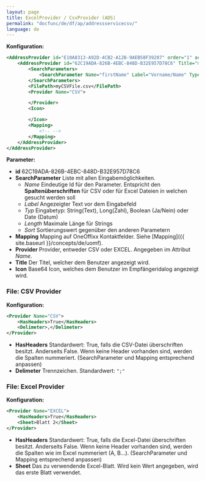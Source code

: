 ```yaml
---
layout: page
title: ExcelProvider / CsvProvider (ADS)
permalink: "docfunc/de/df/ap/addressservicecsv/"
language: de
---
```


__Konfiguration:__
```xml
<AddressProvider id="E10A8313-A92D-4CB2-A12B-9AEB58F39207" order="1" active="true" ServiceUrl="http://localhost:41380/api/v1/Address" EnforceDiscovery="true">
    <AddressProvider id="62C19ADA-826B-4EBC-848D-B32E957D78C6" Title="myCSVFile.csv">
        <SearchParameters>
            <SearchParameter Name="firstName" Label="Vorname/Name" Type="String" Length="100" Sort="1" />
        </SearchParameters>
        <FilePath>myCSVFile.csv</FilePath>
        <Provider Name="CSV">

        </Provider>
        <Icon>

        </Icon>
        <Mapping>
            <!-- -->
        </Mapping>
    </AddressProvider>
</AddressProvider>
```
__Parameter:__

* __id__ 62C19ADA-826B-4EBC-848D-B32E957D78C6
* __SearchParameter__ Liste mit allen Eingabemöglichkeiten.
    * *Name* Eindeutige Id für den Parameter. Entspricht den **Spaltenüberschriften** für CSV oder für Excel Dateien in welchen gesucht werden soll
    * *Label* Angezeigter Text vor dem Eingabefeld
    * *Typ* Eingabetyp: String(Text), Long(Zahl), Boolean (Ja/Nein) oder Date (Datum)
    * *Length* Maximale Länge für Strings
    * *Sort* Sortierungswert gegenüber den anderen Parametern
* __Mapping__ Mapping auf OneOffixx Kontaktfelder. Siehe [Mapping]({{ site.baseurl }}/concepts/de/uomf).
* __Provider__ Provider, entweder CSV oder EXCEL. Angegeben im Attribut *Name*.
* __Title__ Der Titel, welcher dem Benutzer angezeigt wird.
* __Icon__ Base64 Icon, welches dem Benutzer im Empfängeridalog angezeigt wird.

### File: CSV Provider

__Konfiguration:__
```xml
<Provider Name="CSV">
    <HasHeaders>True</HasHeaders>
    <Delimeter>,</Delimeter>
</Provider>
```
* __HasHeaders__ Standardwert: True, falls die CSV-Datei überschriften besitzt. Anderseits False. Wenn keine Header vorhanden sind, werden die Spalten nummeriert. (SearchParameter und Mapping entsprechend anpassen)
* __Delimeter__ Trennzeichen. Standardwert: `";"` 

### File: Excel Provider

__Konfiguration:__
```xml
<Provider Name="EXCEL">
    <HasHeaders>True</HasHeaders>
    <Sheet>Blatt 2</Sheet>
</Provider>
```
* __HasHeaders__ Standardwert: True, falls die Excel-Datei überschriften besitzt. Anderseits False. Wenn keine Header vorhanden sind, werden die Spalten wie im Excel nummeriert (A, B...). (SearchParameter und Mapping entsprechend anpassen)
* __Sheet__ Das zu verwendende Excel-Blatt. Wird kein Wert angegeben, wird das erste Blatt verwendet.